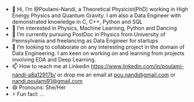 - 👋 Hi, I’m @Poulami-Nandi, a Theoretical Physicist(PhD) working in High Energy Physics and Quantum Gravity. I am also a Data Engineer with demonstrated knowledge in C, C++, Python and SQL
- 👀 I’m interested in Physics, Machine Learning, Python and Dancing
- 🌱 I’m currently pursuing PostDoc in Physics from University of Pennsylvania and freelancing as Data Engineer for startups 
- 💞️ I’m looking to collaborate on any interesting project in the domain of Data Engineering. I am keen on working on and learning from projects involving EDA and Deep Learning.
- 📫 How to reach me at Linkedin https://www.linkedin.com/in/poulami-nandi-a8a12917b/ or drop me an email at pou.nandi@gmail.com or nandi.poulami91@gmail.com
- 😄 Pronouns: She/Her
- ⚡ Fun fact: ...

<!---
Poulami-Nandi/Poulami-Nandi is a ✨ special ✨ repository because its `README.md` (this file) appears on your GitHub profile.
You can click the Preview link to take a look at your changes.
--->

